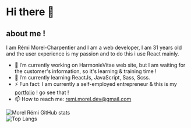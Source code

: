 # Hi there 👋

## about me ! 
 I am Rémi Morel-Charpentier and I am a web developer, I am 31 years old and the user experience is my passion and to do this i use React mainly.
<!--
**MorelRemi17/MorelRemi17** is a ✨ _special_ ✨ repository because its `README.md` (this file) appears on your GitHub profile.

Here are some ideas to get you started:

- 🔭 I’m currently working on ...
- 🌱 I’m currently learning ...
- 👯 I’m looking to collaborate on ...
- 🤔 I’m looking for help with ...
- 💬 Ask me about ...
- 📫 How to reach me: ...
- 😄 Pronouns: ...
- ⚡ Fun fact: ...
-->

- 🔭 I’m currently working on HarmonieVitae web site, but I am waiting for the customer's information, so it's learning & training time ! 
- 🌱 I’m currently learning ReactJs, JavaScript, Sass, Scss.
- ⚡ Fun fact: I am currently a self-employed entrepreneur & this is my [portfolio](https://portfolio-rmc.netlify.app/) ! go see that ! 
- 📫 How to reach me: remi.morel.dev@gmail.com

![Morel Rémi GitHub stats](https://github-readme-stats.vercel.app/api?username=MorelRemi17&show_icons=true&theme=radical)
<br />
![Top Langs](https://github-readme-stats.vercel.app/api/top-langs/?username=MorelRemi17&langs_count=8)
